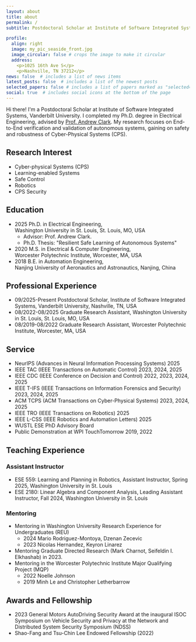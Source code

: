 ```yaml
---
layout: about
title: about
permalink: /
subtitle: Postdoctoral Scholar at Institute of Software Integrated Systems, Vanderbilt University

profile:
  align: right
  image: my_pic_seaside_front.jpg
  image_circular: false # crops the image to make it circular
  address: 
    <p>1025 16th Ave S</p>
    <p>Nashville, TN 37212</p>
news: false  # includes a list of news items
latest_posts: false  # includes a list of the newest posts
selected_papers: false # includes a list of papers marked as "selected={true}"
social: true  # includes social icons at the bottom of the page
---
```


Hi there! I'm a Postdoctoral Scholar at Institute of Software Integrated Systems, Vanderbilt University. I completed my Ph.D. degree in Electrical Engineering, advised by [Prof. Andrew Clark](https://engineering.washu.edu/faculty/Andrew-Clark.html). My research focuses on End-to-End verification and validation of autonomous systems, gaining on safety and robustness of Cyber-Physical Systems (CPS). 

## Research Interest
- Cyber-physical Systems (CPS)
- Learning-enabled Systems
- Safe Control
- Robotics
- CPS Security

## Education
- 2025 Ph.D. in Electrical Engineering, <br />
  Washington University in St. Louis, St. Louis, MO, USA
  - Advisor: Prof. Andrew Clark. 
  - Ph.D. Thesis: "Resilient Safe Learning of Autonomous Systems"
- 2020 M.S. in Electrical & Computer Engineering, <br />
  Worcester Polytechnic Institute, Worcester, MA, USA
- 2018 B.E. in Automation Engineering, <br />
  Nanjing University of Aeronautics and Astronautics, Nanjing, China


## Professional Experience
- 09/2025-Present   Postdoctoral Scholar, Institute of Software Integrated Systems, Vanderbilt University, Nashville, TN, USA
- 08/2022-08/2025   Graduate Research Assistant, Washington University in St. Louis, St. Louis, MO, USA
- 08/2019-08/2022   Graduate Research Assistant, Worcester Polytechnic Institute, Worcester, MA, USA

## Service
- NeurIPS (Advances in Neural Information Processing Systems) 2025
- IEEE TAC (IEEE Transactions on Automatic Control) 2023, 2024, 2025
- IEEE CDC (IEEE Conference on Decision and Control) 2022, 2023, 2024, 2025
- IEEE T-IFS (IEEE Transactions on Information Forensics and Security) 2023, 2024, 2025
- ACM TCPS (ACM Transactions on Cyber-Physical Systems) 2023, 2024, 2025
- IEEE TRO (IEEE Transactions on Robotics) 2025
- IEEE L-CSS (IEEE Robotics and Automation Letters) 2025
- WUSTL ESE PhD Advisory Board
- Public Demonstration at WPI TouchTomorrow 2019, 2022

## Teaching Experience
### Assistant Instructor
- ESE 559: Learning and Planning in Robotics, Assistant Instructor, Spring 2025, Washington University in St. Louis
- ESE 2180: Linear Algebra and Component Analysis, Leading Assistant Instructor, Fall 2024, Washington University in St. Louis

### Mentoring
- Mentoring in Washington University Research Experience for Undergraduates (REU)
  - 2024 Mario Rodriguez-Montoya, Dzenan Zecevic
  - 2023 Nicolas Hernandez, Keyron Linarez
- Mentoring Graduate Directed Research (Mark Charnot, Seifeldin I. Elkhashab) in 2023.
- Mentoring in the Worcester Polytechnic Institute Major Qualifying Project (MQP)
  - 2022 Noelle Johnson
  - 2019 Minh Le and Christopher Letherbarrow

## Awards and Fellowship
- 2023 General Motors AutoDriving Security Award at the inaugural ISOC Symposium on Vehicle Security and Privacy at the Network and Distributed System Security Symposium (NDSS)
- Shao-Fang and Tsu-Chin Lee Endowed Fellowship (2022)

<!-- ## Software Tools
- Python, PyTorch, Matlab, Linux, ROS, C/C++

## Hardware Platform
- Raspberry Pi, Arduino, F1Tenth Car, Quadrotors -->

<!-- Write your biography here. Tell the world about yourself. Link to your favorite [subreddit](http://reddit.com). You can put a picture in, too. The code is already in, just name your picture `prof_pic.jpg` and put it in the `img/` folder.

Put your address / P.O. box / other info right below your picture. You can also disable any of these elements by editing `profile` property of the YAML header of your `_pages/about.md`. Edit `_bibliography/papers.bib` and Jekyll will render your [publications page](/al-folio/publications/) automatically.

Link to your social media connections, too. This theme is set up to use [Font Awesome icons](http://fortawesome.github.io/Font-Awesome/) and [Academicons](https://jpswalsh.github.io/academicons/), like the ones below. Add your Facebook, Twitter, LinkedIn, Google Scholar, or just disable all of them. -->
